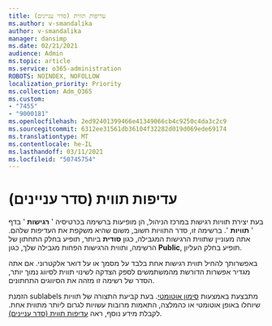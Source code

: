 ```yaml
---
title: עדיפות תווית (סדר עניינים)
ms.author: v-smandalika
author: v-smandalika
manager: dansimp
ms.date: 02/21/2021
audience: Admin
ms.topic: article
ms.service: o365-administration
ROBOTS: NOINDEX, NOFOLLOW
localization_priority: Priority
ms.collection: Adm_O365
ms.custom:
- "7455"
- "9000181"
ms.openlocfilehash: 2ed92401399466e41349066cb4c9250c4da3c2c9
ms.sourcegitcommit: 6312ee31561db36104f32282d019d069ede69174
ms.translationtype: MT
ms.contentlocale: he-IL
ms.lasthandoff: 03/11/2021
ms.locfileid: "50745754"
---
```

# <a name="label-priority-order-matters"></a>עדיפות תווית (סדר עניינים)

בעת יצירת תוויות רגישות במרכז הניהול, הן מופיעות ברשימה בכרטיסיה ' **רגישות** ' בדף ' **תוויות** '. ברשימה זו, סדר התוויות חשוב, משום שהיא משקפת את העדיפות שלהם. אתה מעוניין שתווית הרגישות המגבילה, כגון **סודית** ביותר, תופיע בחלק התחתון של הרשימה, ותווית הרגישות הפחות מגבילה שלך, כגון **Public**, תופיע בחלק העליון.

באפשרותך להחיל תווית רגישות אחת בלבד על מסמך או על דואר אלקטרוני. אם אתה מגדיר אפשרות הדורשת מהמשתמשים לספק הצדקה לשינוי תווית לסיווג נמוך יותר, הסדר של רשימה זו מזהה את הסיווגים התחתונים.

הזמנת sublabels מתבצעת באמצעות [סימון אוטומטי](https://docs.microsoft.com/microsoft-365/compliance/apply-sensitivity-label-automatically). בעת קביעת התצורה של תוויות שיוחלו באופן אוטומטי או כהמלצה, התאמות מרובות עשויות לגרום ליותר מתווית אחת. לקבלת מידע נוסף, ראה [עדיפות תווית (סדר עניינים)](https://docs.microsoft.com/microsoft-365/compliance/sensitivity-labels).